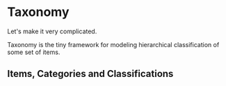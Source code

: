 # Taxonomy

Let's make it very complicated.

Taxonomy is the tiny framework for modeling hierarchical classification of some set of items.

## Items, Categories and Classifications



